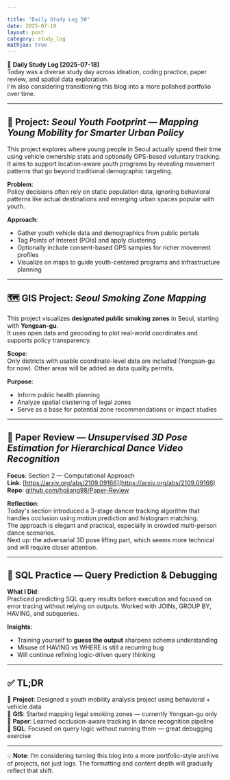 ```yaml
---

title: "Daily Study Log 50"
date: 2025-07-18
layout: post
category: study_log
mathjax: true
---
```


🧠 **Daily Study Log [2025-07-18]**  
Today was a diverse study day across ideation, coding practice, paper review, and spatial data exploration.  
I'm also considering transitioning this blog into a more polished portfolio over time.

---

## 🧠 Project: *Seoul Youth Footprint — Mapping Young Mobility for Smarter Urban Policy*

This project explores where young people in Seoul actually spend their time using vehicle ownership stats and optionally GPS-based voluntary tracking.  
It aims to support location-aware youth programs by revealing movement patterns that go beyond traditional demographic targeting.

**Problem**:  
Policy decisions often rely on static population data, ignoring behavioral patterns like actual destinations and emerging urban spaces popular with youth.

**Approach**:  
- Gather youth vehicle data and demographics from public portals  
- Tag Points of Interest (POIs) and apply clustering  
- Optionally include consent-based GPS samples for richer movement profiles  
- Visualize on maps to guide youth-centered programs and infrastructure planning

---

## 🗺 GIS Project: *Seoul Smoking Zone Mapping*

This project visualizes **designated public smoking zones** in Seoul, starting with **Yongsan-gu**.  
It uses open data and geocoding to plot real-world coordinates and supports policy transparency.

**Scope**:  
Only districts with usable coordinate-level data are included (Yongsan-gu for now). Other areas will be added as data quality permits.

**Purpose**:  
- Inform public health planning  
- Analyze spatial clustering of legal zones  
- Serve as a base for potential zone recommendations or impact studies

---

## 📄 Paper Review — *Unsupervised 3D Pose Estimation for Hierarchical Dance Video Recognition*

**Focus**: Section 2 — Computational Approach  
**Link**: [https://arxiv.org/abs/2109.09166](https://arxiv.org/abs/2109.09166)  
**Repo**: [github.com/hojjang98/Paper-Review](https://github.com/hojjang98/Paper-Review)

**Reflection**:  
Today's section introduced a 3-stage dancer tracking algorithm that handles occlusion using motion prediction and histogram matching.  
The approach is elegant and practical, especially in crowded multi-person dance scenarios.  
Next up: the adversarial 3D pose lifting part, which seems more technical and will require closer attention.

---

## 🧠 SQL Practice — Query Prediction & Debugging

**What I Did**:  
Practiced predicting SQL query results before execution and focused on error tracing without relying on outputs. Worked with JOINs, GROUP BY, HAVING, and subqueries.

**Insights**:  
- Training yourself to **guess the output** sharpens schema understanding  
- Misuse of HAVING vs WHERE is still a recurring bug  
- Will continue refining logic-driven query thinking

---

## ✅ TL;DR

📍 **Project**: Designed a youth mobility analysis project using behavioral + vehicle data  
📍 **GIS**: Started mapping legal smoking zones — currently Yongsan-gu only  
📍 **Paper**: Learned occlusion-aware tracking in dance recognition pipeline  
📍 **SQL**: Focused on query logic without running them — great debugging exercise  

---

💡 **Note**: I’m considering turning this blog into a more portfolio-style archive of projects, not just logs. The formatting and content depth will gradually reflect that shift.
